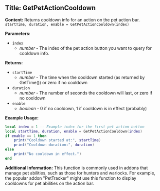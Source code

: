## Title: GetPetActionCooldown

**Content:**
Returns cooldown info for an action on the pet action bar.
`startTime, duration, enable = GetPetActionCooldown(index)`

**Parameters:**
- `index`
  - *number* - The index of the pet action button you want to query for cooldown info.

**Returns:**
- `startTime`
  - *number* - The time when the cooldown started (as returned by GetTime()) or zero if no cooldown
- `duration`
  - *number* - The number of seconds the cooldown will last, or zero if no cooldown
- `enable`
  - *boolean* - 0 if no cooldown, 1 if cooldown is in effect (probably)

**Example Usage:**
```lua
local index = 1 -- Example index for the first pet action button
local startTime, duration, enable = GetPetActionCooldown(index)
if enable == 1 then
    print("Cooldown started at:", startTime)
    print("Cooldown duration:", duration)
else
    print("No cooldown in effect.")
end
```

**Additional Information:**
This function is commonly used in addons that manage pet abilities, such as those for hunters and warlocks. For example, the popular addon "PetTracker" might use this function to display cooldowns for pet abilities on the action bar.